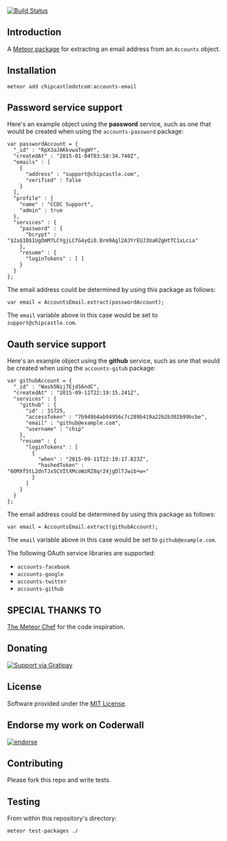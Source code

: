 [![Build
Status](https://travis-ci.org/ChipCastleDotCom/meteor-accounts-email.svg)](https://travis-ci.org/ChipCastleDotCom/meteor-accounts-email)

## Introduction

A [Meteor package](https://atmospherejs.com/chipcastledotcom/accounts-email) for extracting an email address from an `Accounts` object.


## Installation

    meteor add chipcastledotcom:accounts-email


## Password service support

Here's an example object using the **password** service, such as one
that would be created when using the `accounts-password` package:

    var passwordAccount = {
      "_id" : "RpX3aJAKkvwaTegWY",
      "createdAt" : "2015-01-04T03:58:34.740Z",
      "emails" : [
        {
          "address" : "support@chipcastle.com",
          "verified" : false
        }
      ],
      "profile" : {
        "name" : "CCDC Support",
        "admin" : true
      },
      "services" : {
        "password" : {
          "bcrypt" : "$2a$10$1UgOmM7LCYgjLCfG4yQi0.Brm9Agl2AJYrEUJ3UaRZgHtTC1xLcia"
        },
        "resume" : {
          "loginTokens" : [ ]
        }
      }
    };

The email address could be determined by using this package as follows:

    var email = AccountsEmail.extract(passwordAccount);

The `email` variable above in this case would be set to
`support@chipcastle.com`.


## Oauth service support

Here's an example object using the **github** service, such as one
that would be created when using the `accounts-gitub` package:

    var githubAccount = {
      "_id" : "Wasb5Nij7EjdS6ndC",
      "createdAt" : "2015-09-11T22:19:15.241Z",
      "services" : {
        "github" : {
          "id" : 31725,
          "accessToken" : "7b949b4ab94956c7c289b419a22b2b302b99bcbe",
          "email" : "github@example.com",
          "username" : "chip"
        },
        "resume" : {
          "loginTokens" : [
            {
              "when" : "2015-09-11T22:19:17.823Z",
              "hashedToken" : "6OMXf5tL2dnTJx5CVItXMcoWzRZ8qr24jgDlTJwib+w="
            }
          ]
        }
      }
    };

The email address could be determined by using this package as follows:

    var email = AccountsEmail.extract(githubAccount);

The `email` variable above in this case would be set to
`github@example.com`.


The following OAuth service libraries are supported:

  * `accounts-facebook`
  * `accounts-google`
  * `accounts-twitter`
  * `accounts-github`


## SPECIAL THANKS TO

[The Meteor Chef](http://themeteorchef.com/recipes/roll-your-own-authentication/) for the code inspiration.


## Donating

[![Support via
Gratipay](https://cdn.rawgit.com/gratipay/gratipay-badge/2.3.0/dist/gratipay.png)](https://gratipay.com/chip/)


## License

Software provided under the [MIT License](https://github.com/chip/meteor-countries/blob/master/LICENSE).


## Endorse my work on Coderwall

[![endorse](https://api.coderwall.com/chip/endorsecount.png)](https://coderwall.com/chip)


## Contributing

Please fork this repo and write tests.


## Testing

From within this repository's directory:

    meteor test-packages ./
